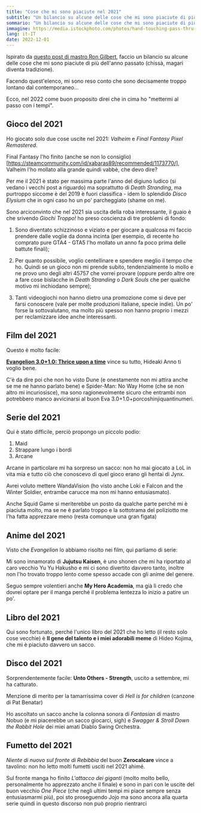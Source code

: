 ```yaml
---
title: "Cose che mi sono piaciute nel 2021"
subtitle: "Un bilancio su alcune delle cose che mi sono piaciute di più dell'anno passato"
sommario: "Un bilancio su alcune delle cose che mi sono piaciute di più dell'anno passato"
immagine: https://media.istockphoto.com/photos/hand-touching-pass-thru-infographic-to-2021-year-with-blue-bokeh-and-picture-id1213868775?k=20&m=1213868775&s=612x612&w=0&h=DpoQKbqBTnON5hY-B6JjmqnTZSYUbcLPRKGIXCSgZ6o=
lang: it-IT
date: 2022-12-01
---
```


Ispirato da [questo post di mastro Ron Gilbert](https://grumpygamer.com/the_future), faccio un bilancio su alcune delle cose che mi sono piaciute di più dell'anno passato (chissà, magari diventa tradizione).

Facendo quest'elenco, mi sono reso conto che sono decisamente troppo lontano dal contemporaneo...

Ecco, nel 2022 come buon proposito direi che in cima ho "mettermi al passo con i tempi".

## Gioco del 2021

Ho giocato solo due cose uscite nel 2021: _Valheim_ e _Final Fantasy Pixel Remastered_.

Final Fantasy l'ho finito (anche se non lo consiglio)[https://steamcommunity.com/id/xabaras89/recommended/1173770/], Valheim l'ho mollato alla grande quindi vabbè, che devo dire?

Per me il 2021 è stato per massima parte l'anno del digiuno ludico (si vedano i vecchi post a riguardo) ma soprattutto di _Death Stranding_, ma purtroppo siccome è del 2019 è fuori classifica - idem lo splendido _Disco Elysium_ che in ogni caso ho un po' parcheggiato (shame on me).

Sono arciconvinto che nel 2021 sia uscita della roba interessante, il guaio è che srivendo _Giochi Troppo!_ ho preso coscienza di tre problemi di fondo:

1) Sono diventato schizzinoso e viziato e per giocare a qualcosa mi faccio prendere dalle voglie da donna incinta (per esempio, di recente ho comprato pure GTA4 - GTA5 l'ho mollato un anno fa poco prima delle battute finali);

2) Per quanto possibile, voglio centellinare e spendere meglio il tempo che ho. Quindi se un gioco non mi prende subito, tendenzialmente lo mollo e ne provo uno degli altri 45757 che vorrei provare (oppure perdo altre ore a fare cose bislacche in _Death Stranding_ o _Dark Souls_ che per qualche motivo mi inchiodano sempre);

3) Tanti videogiochi non hanno dietro una promozione come si deve per farsi conoscere (vale per molte produzioni italiane, specie indie). Un po' forse la sottovalutano, ma molto più spesso non hanno proprio i mezzi per reclamizzare idee anche interessanti.

## Film del 2021 

Questo è molto facile:

[**Evangelion 3.0+1.0: Thrice upon a time**](https://www.andreacorinti.com/posts/ita/evangelion31/) vince su tutto, Hideaki Anno ti voglio bene.

C'è da dire poi che non ho visto Dune (e onestamente non mi attira anche se me ne hanno parlato bene) e Spider-Man: No Way Home (che se non altro mi incuriosisce), ma sono ragionevolmente sicuro che entrambi non potrebbero manco avvicinarsi al buon Eva 3.0+1.0+porcoshinjiquantinumeri. 

## Serie del 2021

Qui è stato difficile, perciò propongo un piccolo podio:

1. Maid
2. Strappare lungo i bordi
3. Arcane

Arcane in particolare mi ha sorpreso un sacco: non ho mai giocato a LoL in vita mia e tutto ciò che conoscevo di quel gioco erano gli hentai di Jynx.

Avrei voluto mettere WandaVision (ho visto anche Loki e Falcon and the Winter Soldier, entrambe carucce ma non mi hanno entusiasmato).

Anche Squid Game si meriterebbe un posto da qualche parte perché mi è piaciuta molto, ma se ne è parlato troppo e la sottotrama del poliziotto me l'ha fatta apprezzare meno (resta comunque una gran figata)

## Anime del 2021

Visto che _Evangelion_ lo abbiamo risolto nei film, qui parliamo di serie:

Mi sono innamorato di **Jujutsu Kaisen**, è uno shonen che mi ha riportato al caro vecchio Yu Yu Hakusho e mi ci sono divertito davvero tanto, inoltre non l'ho trovato troppo lento come spesso accade con gli anime del genere.

Seguo sempre volentieri anche **My Hero Academia**, ma già lì credo che dovrei optare per il manga perché il problema lentezza lo inizio a patire un po'.

## Libro del 2021

Qui sono fortunato, perché l'unico libro del 2021 che ho letto (il resto solo cose vecchie) è **Il gene del talento e i miei adorabili meme** di Hideo Kojima, che mi è piaciuto davvero un sacco.

## Disco del 2021

Sorprendentemente facile: **Unto Others - Strength**, uscito a settembre, mi ha catturato.

Menzione di merito per la tamarrissima cover di _Hell is for children_ (canzone di Pat Benatar)

Ho ascoltato un sacco anche la colonna sonora di _Fantasian_ di mastro Nobuo (e mi piacerebbe un sacco giocarci, sigh) e _Swagger & Stroll Down the Rabbit Hole_ dei miei amati Diablo Swing Orchestra.

## Fumetto del 2021

_Niente di nuovo sul fronte di Rebibbia_ del buon **Zerocalcare** vince a tavolino: non ho letto molti fumetti usciti nel 2021 ahimé.

Sul fronte manga ho finito _L'attacco dei giganti_ (molto molto bello, personalmente ho apprezzato anche il finale) e sono in pari con le uscite del buon vecchio _One Piece_ (che negli ultimi tempi mi piace sempre senza entusiasmarmi più), poi sto proseguendo Jojo ma sono ancora alla quarta serie quindi in questo discorso non può proprio rientrarci
